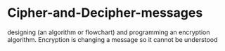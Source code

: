 # Cipher-and-Decipher-messages
designing (an algorithm or flowchart) and programming an encryption algorithm. Encryption is changing a message so it cannot be understood

